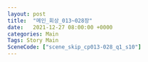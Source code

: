 ```yaml
---
layout: post
title:  "메인_회상_013~028장"
date:   2021-12-27 08:00:00 +0000
categories: Main
Tags: Story Main
SceneCode: ["scene_skip_cp013-028_q1_s10"]
---
```

